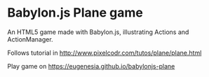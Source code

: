 # Babylon.js Plane game

An HTML5 game made with Babylon.js, illustrating Actions and ActionManager.

Follows tutorial in http://www.pixelcodr.com/tutos/plane/plane.html

Play game on https://eugenesia.github.io/babylonjs-plane

